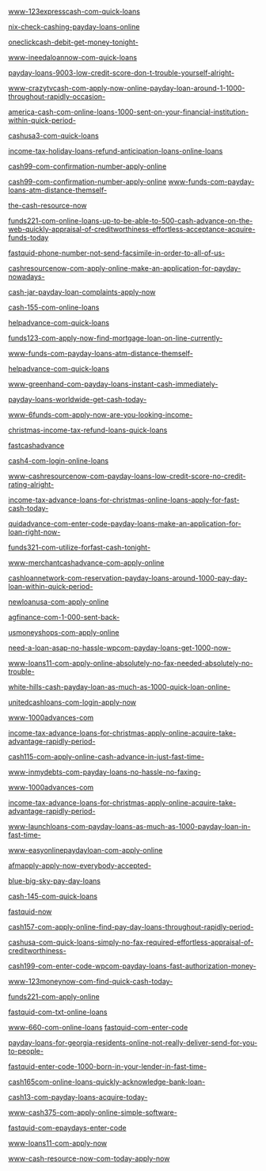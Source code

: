 <a href="https://suqosusin.files.wordpress.com/2016/09/www-123expresscash-com-quick-loans.pdf">www-123expresscash-com-quick-loans</a>

<a href="https://suqosusin.files.wordpress.com/2016/09/nix-check-cashing-payday-loans-online.pdf">nix-check-cashing-payday-loans-online</a>

<a href="https://suqosusin.files.wordpress.com/2016/09/oneclickcash-debit-get-money-tonight.pdf">oneclickcash-debit-get-money-tonight-</a>

<a href="https://suqosusin.files.wordpress.com/2016/09/www-ineedaloannow-com-quick-loans.pdf">www-ineedaloannow-com-quick-loans</a>

<a href="https://suqosusin.files.wordpress.com/2016/09/payday-loans-9003-low-credit-score-don-t-trouble-yourself-alright.pdf">payday-loans-9003-low-credit-score-don-t-trouble-yourself-alright-</a>

<a href="https://suqosusin.files.wordpress.com/2016/09/www-crazytvcash-com-apply-now-online-payday-loan-around-1-1000-throughout-rapidly-occasion.pdf">www-crazytvcash-com-apply-now-online-payday-loan-around-1-1000-throughout-rapidly-occasion-</a>

<a href="https://suqosusin.files.wordpress.com/2016/09/america-cash-com-online-loans-1000-sent-on-your-financial-institution-within-quick-period.pdf">america-cash-com-online-loans-1000-sent-on-your-financial-institution-within-quick-period-</a>

<a href="https://suqosusin.files.wordpress.com/2016/09/cashusa3-com-quick-loans.pdf">cashusa3-com-quick-loans</a>

<a href="https://suqosusin.files.wordpress.com/2016/09/income-tax-holiday-loans-refund-anticipation-loans-online-loans.pdf">income-tax-holiday-loans-refund-anticipation-loans-online-loans</a>

<a href="https://suqosusin.files.wordpress.com/2016/09/cash99-com-confirmation-number-apply-online2.pdf">cash99-com-confirmation-number-apply-online</a>

<a href="https://suqosusin.files.wordpress.com/2016/09/cash99-com-confirmation-number-apply-online1.pdf">cash99-com-confirmation-number-apply-online</a>
<a href="https://uwowowiniq.files.wordpress.com/2016/09/www-funds-com-payday-loans-atm-distance-themself1.pdf">www-funds-com-payday-loans-atm-distance-themself-</a>

<a href="https://uwowowiniq.files.wordpress.com/2016/09/the-cash-resource-now.pdf">the-cash-resource-now</a>

<a href="https://uwowowiniq.files.wordpress.com/2016/09/funds221-com-online-loans-up-to-be-able-to-500-cash-advance-on-the-web-quickly-appraisal-of-creditworthiness-effortless-acceptance-acquire-funds-today.pdf">funds221-com-online-loans-up-to-be-able-to-500-cash-advance-on-the-web-quickly-appraisal-of-creditworthiness-effortless-acceptance-acquire-funds-today</a>

<a href="https://uwowowiniq.files.wordpress.com/2016/09/fastquid-phone-number-not-send-facsimile-in-order-to-all-of-us.pdf">fastquid-phone-number-not-send-facsimile-in-order-to-all-of-us-</a>

<a href="https://uwowowiniq.files.wordpress.com/2016/09/cashresourcenow-com-apply-online-make-an-application-for-payday-nowadays.pdf">cashresourcenow-com-apply-online-make-an-application-for-payday-nowadays-</a>

<a href="https://uwowowiniq.files.wordpress.com/2016/09/cash-jar-payday-loan-complaints-apply-now.pdf">cash-jar-payday-loan-complaints-apply-now</a>

<a href="https://uwowowiniq.files.wordpress.com/2016/09/cash-155-com-online-loans.pdf">cash-155-com-online-loans</a>

<a href="https://uwowowiniq.files.wordpress.com/2016/09/helpadvance-com-quick-loans1.pdf">helpadvance-com-quick-loans</a>

<a href="https://uwowowiniq.files.wordpress.com/2016/09/funds123-com-apply-now-find-mortgage-loan-on-line-currently.pdf">funds123-com-apply-now-find-mortgage-loan-on-line-currently-</a>

<a href="https://uwowowiniq.files.wordpress.com/2016/09/www-funds-com-payday-loans-atm-distance-themself.pdf">www-funds-com-payday-loans-atm-distance-themself-</a>

<a href="https://uwowowiniq.files.wordpress.com/2016/09/helpadvance-com-quick-loans.pdf">helpadvance-com-quick-loans</a>

<a href="https://ijimafi.files.wordpress.com/2016/09/www-greenhand-com-payday-loans-instant-cash-immediately.pdf">www-greenhand-com-payday-loans-instant-cash-immediately-</a>

<a href="https://ijimafi.files.wordpress.com/2016/09/payday-loans-worldwide-get-cash-today.pdf">payday-loans-worldwide-get-cash-today-</a>

<a href="https://ijimafi.files.wordpress.com/2016/09/www-6funds-com-apply-now-are-you-looking-income.pdf">www-6funds-com-apply-now-are-you-looking-income-</a>

<a href="https://ijimafi.files.wordpress.com/2016/09/christmas-income-tax-refund-loans-quick-loans.pdf">christmas-income-tax-refund-loans-quick-loans</a>

<a href="https://ijimafi.files.wordpress.com/2016/09/fastcashadvance.pdf">fastcashadvance</a>

<a href="https://ijimafi.files.wordpress.com/2016/09/cash4-com-login-online-loans.pdf">cash4-com-login-online-loans</a>

<a href="https://ijimafi.files.wordpress.com/2016/09/www-cashresourcenow-com-payday-loans-low-credit-score-no-credit-rating-alright.pdf">www-cashresourcenow-com-payday-loans-low-credit-score-no-credit-rating-alright-</a>

<a href="https://ijimafi.files.wordpress.com/2016/09/income-tax-advance-loans-for-christmas-online-loans-apply-for-fast-cash-today.pdf">income-tax-advance-loans-for-christmas-online-loans-apply-for-fast-cash-today-</a>

<a href="https://ijimafi.files.wordpress.com/2016/09/quidadvance-com-enter-code-payday-loans-make-an-application-for-loan-right-now.pdf">quidadvance-com-enter-code-payday-loans-make-an-application-for-loan-right-now-</a>

<a href="https://ijimafi.files.wordpress.com/2016/09/funds321-com-utilize-forfast-cash-tonight.pdf">funds321-com-utilize-forfast-cash-tonight-</a>

<a href="https://uveryne.files.wordpress.com/2016/09/www-merchantcashadvance-com-apply-online.pdf">www-merchantcashadvance-com-apply-online</a>

<a href="https://uveryne.files.wordpress.com/2016/09/cashloannetwork-com-reservation-payday-loans-around-1000-pay-day-loan-within-quick-period.pdf">cashloannetwork-com-reservation-payday-loans-around-1000-pay-day-loan-within-quick-period-</a>

<a href="https://uveryne.files.wordpress.com/2016/09/newloanusa-com-apply-online.pdf">newloanusa-com-apply-online</a>

<a href="https://uveryne.files.wordpress.com/2016/09/agfinance-com-1-000-sent-back.pdf">agfinance-com-1-000-sent-back-</a>

<a href="https://uveryne.files.wordpress.com/2016/09/usmoneyshops-com-apply-online.pdf">usmoneyshops-com-apply-online</a>

<a href="https://uveryne.files.wordpress.com/2016/09/need-a-loan-asap-no-hassle-wpcom-payday-loans-get-1000-now.pdf">need-a-loan-asap-no-hassle-wpcom-payday-loans-get-1000-now-</a>

<a href="https://uveryne.files.wordpress.com/2016/09/www-loans11-com-apply-online-absolutely-no-fax-needed-absolutely-no-trouble.pdf">www-loans11-com-apply-online-absolutely-no-fax-needed-absolutely-no-trouble-</a>

<a href="https://uveryne.files.wordpress.com/2016/09/white-hills-cash-payday-loan-as-much-as-1000-quick-loan-online.pdf">white-hills-cash-payday-loan-as-much-as-1000-quick-loan-online-</a>

<a href="https://uveryne.files.wordpress.com/2016/09/unitedcashloans-com-login-apply-now.pdf">unitedcashloans-com-login-apply-now</a>


<a href="https://xylixu.files.wordpress.com/2016/09/www-1000advances-com1.pdf">www-1000advances-com</a>

<a href="https://xylixu.files.wordpress.com/2016/09/income-tax-advance-loans-for-christmas-apply-online-acquire-take-advantage-rapidly-period1.pdf">income-tax-advance-loans-for-christmas-apply-online-acquire-take-advantage-rapidly-period-</a>

<a href="https://xylixu.files.wordpress.com/2016/09/cash115-com-apply-online-cash-advance-in-just-fast-time.pdf">cash115-com-apply-online-cash-advance-in-just-fast-time-</a>

<a href="https://xylixu.files.wordpress.com/2016/09/www-inmydebts-com-payday-loans-no-hassle-no-faxing.pdf">www-inmydebts-com-payday-loans-no-hassle-no-faxing-</a>

<a href="https://xylixu.files.wordpress.com/2016/09/www-1000advances-com.pdf">www-1000advances-com</a>

<a href="https://xylixu.files.wordpress.com/2016/09/income-tax-advance-loans-for-christmas-apply-online-acquire-take-advantage-rapidly-period.pdf">income-tax-advance-loans-for-christmas-apply-online-acquire-take-advantage-rapidly-period-</a>

<a href="https://xylixu.files.wordpress.com/2016/09/www-launchloans-com-payday-loans-as-much-as-1000-payday-loan-in-fast-time.pdf">www-launchloans-com-payday-loans-as-much-as-1000-payday-loan-in-fast-time-</a>

<a href="https://xylixu.files.wordpress.com/2016/09/www-easyonlinepaydayloan-com-apply-online1.pdf">www-easyonlinepaydayloan-com-apply-online</a>

<a href="https://xylixu.files.wordpress.com/2016/09/afmapply-apply-now-everybody-accepted.pdf">afmapply-apply-now-everybody-accepted-</a>

<a href="https://tokoxis.files.wordpress.com/2016/09/blue-big-sky-pay-day-loans.pdf">blue-big-sky-pay-day-loans</a>

<a href="https://tokoxis.files.wordpress.com/2016/09/cash-145-com-quick-loans.pdf">cash-145-com-quick-loans</a>

<a href="https://tokoxis.files.wordpress.com/2016/09/fastquid-now.pdf">fastquid-now</a>

<a href="https://tokoxis.files.wordpress.com/2016/09/cash157-com-apply-online-find-pay-day-loans-throughout-rapidly-period.pdf">cash157-com-apply-online-find-pay-day-loans-throughout-rapidly-period-</a>

<a href="https://tokoxis.files.wordpress.com/2016/09/cashusa-com-quick-loans-simply-no-fax-required-effortless-appraisal-of-creditworthiness.pdf">cashusa-com-quick-loans-simply-no-fax-required-effortless-appraisal-of-creditworthiness-</a>

<a href="https://tokoxis.files.wordpress.com/2016/09/cash199-com-enter-code-wpcom-payday-loans-fast-authorization-money.pdf">cash199-com-enter-code-wpcom-payday-loans-fast-authorization-money-</a>

<a href="https://tokoxis.files.wordpress.com/2016/09/www-123moneynow-com-find-quick-cash-today.pdf">www-123moneynow-com-find-quick-cash-today-</a>

<a href="https://tokoxis.files.wordpress.com/2016/09/funds221-com-apply-online.pdf">funds221-com-apply-online</a>

<a href="https://tokoxis.files.wordpress.com/2016/09/fastquid-com-txt-online-loans.pdf">fastquid-com-txt-online-loans</a>

<a href="https://tokoxis.files.wordpress.com/2016/09/www-660-com-online-loans.pdf">www-660-com-online-loans</a>
<a href="https://mecodamoh.files.wordpress.com/2016/09/fastquid-com-enter-code.pdf">fastquid-com-enter-code</a>

<a href="https://mecodamoh.files.wordpress.com/2016/09/payday-loans-for-georgia-residents-online-not-really-deliver-send-for-you-to-people.pdf">payday-loans-for-georgia-residents-online-not-really-deliver-send-for-you-to-people-</a>

<a href="https://mecodamoh.files.wordpress.com/2016/09/fastquid-enter-code-1000-born-in-your-lender-in-fast-time.pdf">fastquid-enter-code-1000-born-in-your-lender-in-fast-time-</a>

<a href="https://mecodamoh.files.wordpress.com/2016/09/cash165com-online-loans-quickly-acknowledge-bank-loan.pdf">cash165com-online-loans-quickly-acknowledge-bank-loan-</a>

<a href="https://mecodamoh.files.wordpress.com/2016/09/cash13-com-payday-loans-acquire-today.pdf">cash13-com-payday-loans-acquire-today-</a>

<a href="https://mecodamoh.files.wordpress.com/2016/09/www-cash375-com-apply-online-simple-software.pdf">www-cash375-com-apply-online-simple-software-</a>

<a href="https://mecodamoh.files.wordpress.com/2016/09/fastquid-com-epaydays-enter-code.pdf">fastquid-com-epaydays-enter-code</a>

<a href="https://mecodamoh.files.wordpress.com/2016/09/www-loans11-com-apply-now.pdf">www-loans11-com-apply-now</a>

<a href="https://mecodamoh.files.wordpress.com/2016/09/www-cash-resource-now-com-today-apply-now.pdf">www-cash-resource-now-com-today-apply-now</a>

